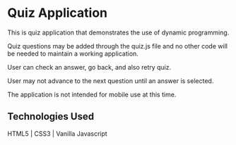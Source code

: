 # Quiz Application

This is quiz application that demonstrates the use of dynamic programming.

Quiz questions may be added through the quiz.js file and no other code will be needed to maintain a working application.

User can check an answer, go back, and also retry quiz.

User may not advance to the next question until an answer is selected.

The application is not intended for mobile use at this time.

## Technologies Used
HTML5 | CSS3 | Vanilla Javascript

